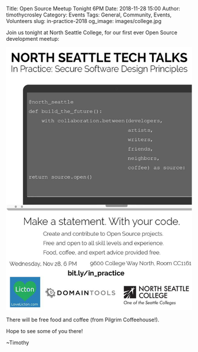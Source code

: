 Title: Open Source Meetup Tonight 6PM
Date: 2018-11-28 15:00
Author: timothycrosley
Category: Events
Tags: General, Community, Events, Volunteers
slug: in-practice-2018
og_image: images/college.jpg

Join us tonight at North Seattle College, for our first ever Open Source development meetup:

[![OpenSource Event](/images/events/2018/november/in_practice.jpg)](/images/events/2018/november/in_practice.jpg)

There will be free food and coffee (from Pilgrim Coffeehouse!).

Hope to see some of you there!

~Timothy
